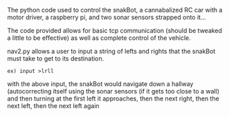 The python code used to control the snakBot, a cannabalized RC car with a motor driver, a raspberry pi, and two sonar sensors strapped onto it...

The code provided allows for basic tcp communication (should be tweaked a little to be effective) as well as complete control of the vehicle.  

nav2.py allows a user to input a string of lefts and rights that the snakBot must take to get to its destination. 

	ex) input >lrll

with the above input, the snakBot would navigate down a hallway (autocorrecting itself using the sonar sensors (if it gets too close to a wall) and then turning at the first left it approaches, then the next right, then the next left, then the next left again
